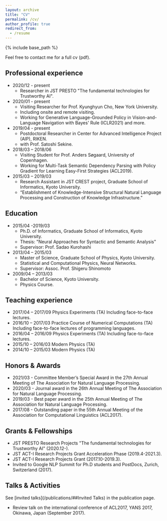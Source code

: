 ```yaml
---
layout: archive
title: "CV"
permalink: /cv/
author_profile: true
redirect_from:
  - /resume
---
```


{% include base_path %}

Feel free to contact me for a full cv (pdf).

## Professional experience

* 2020/12 - present 
  * Researcher in JST PRESTO "The fundamental technologies for Trustworthy AI".
* 2020/01 - present
  * Visiting Researcher for Prof. Kyunghyun Cho, New York University.
  * Including onsite and remote visiting.
  * Working for Generative Language-Grounded Policy in Vision-and-Language Navigation with Bayes' Rule (ICLR2021) and more.
* 2019/04 - present
  * Postdoctoral Researcher in Center for Advanced Intelligence Project (AIP), RIKEN.
  * with Prof. Satoshi Sekine.
* 2018/03 – 2018/06
  * Visiting Student for Prof. Anders Søgaard, University of Copenhagen.
  * Working for Multi-Task Semantic Dependency Parsing with Policy Gradient for Learning Easy-First Strategies (ACL2019).
* 2015/03 – 2019/03
  * Research Assistant in JST CREST project, Graduate School of Informatics, Kyoto University.
  * “Establishment of Knowledge-Intensive Structural Natural Language Processing and Construction of Knowledge Infrastructure.”

## Education

* 2015/04 -2019/03
  * Ph.D. of Informatics, Graduate School of Informatics, Kyoto University.
  * Thesis: "Neural Approaches for Syntactic and Semantic Analysis"
  * Supervisor: Prof. Sadao Kurohashi
* 2013/04 – 2015/03
  * Master of Science, Graduate School of Physics, Kyoto University.
  * Statistical and Computational Physics, Neural Networks.
  * Supervisor: Assoc. Prof. Shigeru Shinomoto
* 2009/04 – 2013/03
  * Bachelor of Science, Kyoto University.
  * Physics Course.

## Teaching experience

- 2017/04 – 2017/09
Physics Experiments (TA)
Including face-to-face lectures.
- 2016/10 – 2017/03
Practice Course of Numerical Computations (TA)
Including face-to-face lectures of programming languages.
- 2016/04 – 2016/09
Physics Experiments (TA)
Including face-to-face lectures.
- 2015/10 – 2016/03
Modern Physics (TA)
- 2014/10 – 2015/03
Modern Physics (TA)

## Honors & Awards

- 2021/03 - Committee Member’s Special Award in the 27th Annual Meeting of The Association for Natural Language Processing.
- 2020/03 - Journal award in the 26th Annual Meeting of The Association for Natural Language Processing.
- 2019/03 - Best paper award in the 25th Annual Meeting of The Association for Natural Language Processing.
- 2017/08 - Outstanding paper in the 55th Annual Meeting of the Association for Computational Linguistics (ACL2017).

## Grants & Fellowships

- JST PRESTO Research Projects "The fundamental technologies for Trustworthy AI" (2020.12-).
- JST ACT-I Research Projects Grant Acceleration Phase (2019.4-2021.3).
- JST ACT-I Research Projects Grant (2017.10-2019.3).
- Invited to Google NLP Summit for Ph.D students and PostDocs, Zurich, Switzerland (2017).

## Talks & Activities

See [invited talks](/publications/##Invited Talks) in the publication page.
- Review talk on the international conference of ACL2017, YANS 2017, Okinawa, Japan (September 2017).
